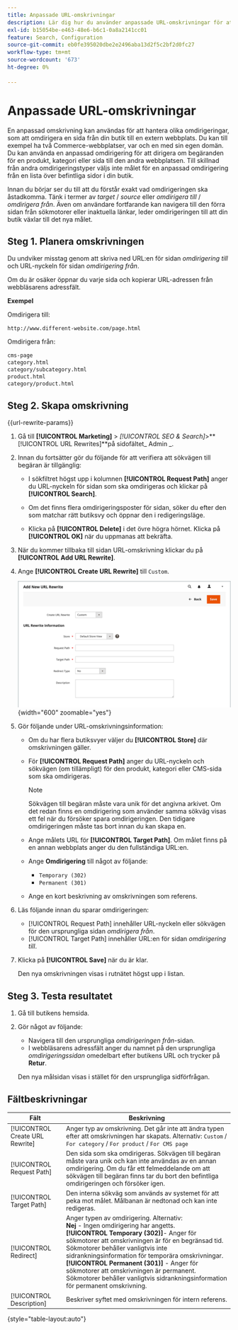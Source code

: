 ```yaml
---
title: Anpassade URL-omskrivningar
description: Lär dig hur du använder anpassade URL-omskrivningar för att hantera olika omdirigeringar i din Commerce Store.
exl-id: b15054be-e463-48e6-b6c1-0a8a2141cc01
feature: Search, Configuration
source-git-commit: eb0fe395020dbe2e2496aba13d2f5c2bf2d0fc27
workflow-type: tm+mt
source-wordcount: '673'
ht-degree: 0%

---
```


# Anpassade URL-omskrivningar

En anpassad omskrivning kan användas för att hantera olika omdirigeringar, som att omdirigera en sida från din butik till en extern webbplats. Du kan till exempel ha två Commerce-webbplatser, var och en med sin egen domän. Du kan använda en anpassad omdirigering för att dirigera om begäranden för en produkt, kategori eller sida till den andra webbplatsen. Till skillnad från andra omdirigeringstyper väljs inte målet för en anpassad omdirigering från en lista över befintliga sidor i din butik.

Innan du börjar ser du till att du förstår exakt vad omdirigeringen ska åstadkomma. Tänk i termer av _target_ / _source_ eller _omdirigera till_ / _omdirigera från_. Även om användare fortfarande kan navigera till den förra sidan från sökmotorer eller inaktuella länkar, leder omdirigeringen till att din butik växlar till det nya målet.

## Steg 1. Planera omskrivningen

Du undviker misstag genom att skriva ned URL:en för sidan _omdirigering till_ och URL-nyckeln för sidan _omdirigering från_.

Om du är osäker öppnar du varje sida och kopierar URL-adressen från webbläsarens adressfält.

**Exempel**

Omdirigera till:

    http://www.different-website.com/page.html

Omdirigera från:

    cms-page
    category.html
    category/subcategory.html
    product.html
    category/product.html

## Steg 2. Skapa omskrivning

{{url-rewrite-params}}

1. Gå till **[!UICONTROL Marketing]** > _[!UICONTROL SEO & Search]_>**[!UICONTROL URL Rewrites]**på sidofältet_ Admin _.

1. Innan du fortsätter gör du följande för att verifiera att sökvägen till begäran är tillgänglig:

   - I sökfiltret högst upp i kolumnen **[!UICONTROL Request Path]** anger du URL-nyckeln för sidan som ska omdirigeras och klickar på **[!UICONTROL Search]**.

   - Om det finns flera omdirigeringsposter för sidan, söker du efter den som matchar rätt butiksvy och öppnar den i redigeringsläge.

   - Klicka på **[!UICONTROL Delete]** i det övre högra hörnet. Klicka på **[!UICONTROL OK]** när du uppmanas att bekräfta.

1. När du kommer tillbaka till sidan URL-omskrivning klickar du på **[!UICONTROL Add URL Rewrite]**.

1. Ange **[!UICONTROL Create URL Rewrite]** till `Custom`.

   ![URL-omskrivningar - anpassad](./assets/url-rewrite-custom.png){width="600" zoomable="yes"}

1. Gör följande under URL-omskrivningsinformation:

   - Om du har flera butiksvyer väljer du **[!UICONTROL Store]** där omskrivningen gäller.

   - För **[!UICONTROL Request Path]** anger du URL-nyckeln och sökvägen (om tillämpligt) för den produkt, kategori eller CMS-sida som ska omdirigeras.

     >[!NOTE]
     >
     >Sökvägen till begäran måste vara unik för det angivna arkivet. Om det redan finns en omdirigering som använder samma sökväg visas ett fel när du försöker spara omdirigeringen. Den tidigare omdirigeringen måste tas bort innan du kan skapa en.

   - Ange målets URL för **[!UICONTROL Target Path]**. Om målet finns på en annan webbplats anger du den fullständiga URL:en.

   - Ange **Omdirigering** till något av följande:

      - `Temporary (302)`
      - `Permanent (301)`

   - Ange en kort beskrivning av omskrivningen som referens.

1. Läs följande innan du sparar omdirigeringen:

   - [!UICONTROL Request Path] innehåller URL-nyckeln eller sökvägen för den ursprungliga sidan _omdirigera från_.
   - [!UICONTROL Target Path] innehåller URL:en för sidan _omdirigering till_.

1. Klicka på **[!UICONTROL Save]** när du är klar.

   Den nya omskrivningen visas i rutnätet högst upp i listan.

## Steg 3. Testa resultatet

1. Gå till butikens hemsida.

1. Gör något av följande:

   - Navigera till den ursprungliga _omdirigeringen från_-sidan.
   - I webbläsarens adressfält anger du namnet på den ursprungliga _omdirigeringssidan_ omedelbart efter butikens URL och trycker på **Retur**.

   Den nya målsidan visas i stället för den ursprungliga sidförfrågan.

## Fältbeskrivningar

| Fält | Beskrivning |
|--- |--- |
| [!UICONTROL Create URL Rewrite] | Anger typ av omskrivning. Det går inte att ändra typen efter att omskrivningen har skapats. Alternativ: `Custom` / `For category` / `For product` / `For CMS page` |
| [!UICONTROL Request Path] | Den sida som ska omdirigeras. Sökvägen till begäran måste vara unik och kan inte användas av en annan omdirigering. Om du får ett felmeddelande om att sökvägen till begäran finns tar du bort den befintliga omdirigeringen och försöker igen. |
| [!UICONTROL Target Path] | Den interna sökväg som används av systemet för att peka mot målet. Målbanan är nedtonad och kan inte redigeras. |
| [!UICONTROL Redirect] | Anger typen av omdirigering. Alternativ: <br/>**Nej** - Ingen omdirigering har angetts. <br/>**[!UICONTROL Temporary (302)]**- Anger för sökmotorer att omskrivningen är för en begränsad tid. Sökmotorer behåller vanligtvis inte sidrankningsinformation för temporära omskrivningar.<br/>**[!UICONTROL Permanent (301)]** - Anger för sökmotorer att omskrivningen är permanent. Sökmotorer behåller vanligtvis sidrankningsinformation för permanent omskrivning. |
| [!UICONTROL Description] | Beskriver syftet med omskrivningen för intern referens. |

{style="table-layout:auto"}
